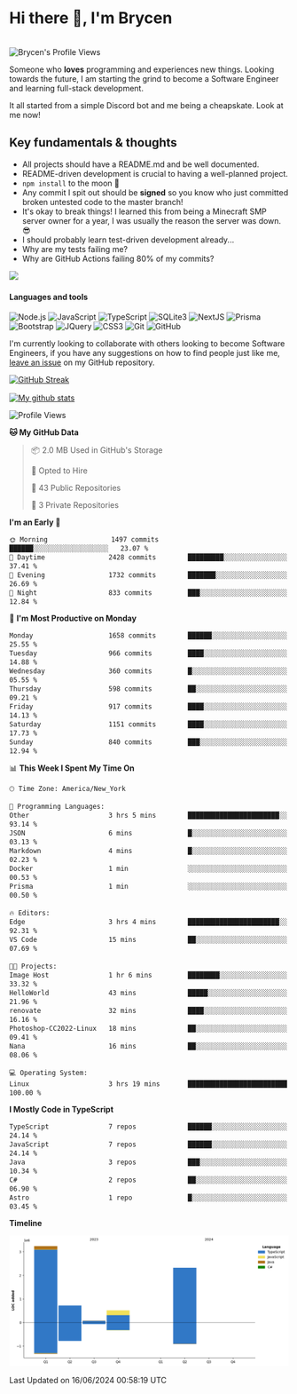 # Hi there 👋, I'm Brycen

<br>
<img src="https://komarev.com/ghpvc/?username=BrycensRanch" alt="Brycen's Profile Views" />

Someone who **loves** programming and experiences new things. Looking towards the future, I am starting the grind to become a Software Engineer and learning full-stack development.

It all started from a simple Discord bot and me being a cheapskate. Look at me now!

## Key fundamentals & thoughts

- All projects should have a README.md and be well documented.
- README-driven development is crucial to having a well-planned project.
- `npm install` to the moon 🚀
- Any commit I spit out should be **signed** so you know who just committed broken untested code to the master branch!
- It's okay to break things! I learned this from being a Minecraft SMP server owner for a year, I was usually the reason the server was down. 😎
- I should probably learn test-driven development already...
- Why are my tests failing me?
- Why are GitHub Actions failing 80% of my commits? 

<img src="https://res.cloudinary.com/practicaldev/image/fetch/s--OoBLh7-Q--/c_limit%2Cf_auto%2Cfl_progressive%2Cq_auto%2Cw_880/https://cdn-images-1.medium.com/max/1614/1%2A8BlqJ8lNVZzuRjAg1mZ50w.png" height="400"/>

<h4>Languages and tools</h4>
<p>
  <img src="https://img.shields.io/badge/node.js%20-%2343853D.svg?&style=for-the-badge&logo=node.js&logoColor=white" alt="Node.js" />
  <img src="https://img.shields.io/badge/javascript%20-%23323330.svg?&style=for-the-badge&logo=javascript&logoColor=%23F7DF1E" alt="JavaScript" />
  <img src="https://img.shields.io/badge/typescript%20-%23323330.svg?&style=for-the-badge&logo=typescript&logoColor=#3467eb" alt="TypeScript" />
  <img src="https://img.shields.io/badge/sqlite3%20-%23323330.svg?&style=for-the-badge&logo=sqlite&logoColor=#3467eb" alt="SQLite3" />
  <img src="https://img.shields.io/badge/Next.JS%20-%23323330.svg?&style=for-the-badge&logo=next.js&logoColor=#3467eb" alt="NextJS" />
  <img src="https://img.shields.io/badge/Prisma%20-%23323330.svg?&style=for-the-badge&logo=prisma&logoColor=#3467eb" alt="Prisma" />
  <img src="https://img.shields.io/badge/bootstrap%20-%23323330.svg?&style=for-the-badge&logo=bootstrap" alt="Bootstrap" />
  <img src="https://img.shields.io/badge/jquery%20-%23323330.svg?&style=for-the-badge&logo=jquery" alt="JQuery" />
  <img src="https://img.shields.io/badge/css3%20-%23323330.svg?&style=for-the-badge&logo=css3" alt="CSS3" />
  <img src="https://img.shields.io/badge/git%20-%23323330.svg?&style=for-the-badge&logo=git" alt="Git" />
  <img src="https://img.shields.io/badge/github%20-%23323330.svg?&style=for-the-badge&logo=github" alt="GitHub" />
</p>

 I'm currently looking to collaborate with others looking to become Software Engineers, if you have any suggestions on how to find people just like me, [leave an issue](https://github.com/BrycensRanch/BrycensRanch/issues/new) on my GitHub repository.
 
 <p><a href="https://git.io/streak-stats"><img src="https://streak-stats.demolab.com?user=BrycensRanch&amp;theme=dark&amp;hide_border=true&amp;fire=EB5454&amp;ring=0CEB19" alt="GitHub Streak"></a></p>

<a href="https://github.com/anuraghazra/github-readme-stats">
  <img align="center" src="https://github-readme-stats.anuraghazra1.vercel.app/api?username=BrycensRanch&show_icons=true&line_height=27&include_all_commits=true" alt="My github stats" />
</a>

<!--START_SECTION:waka-->
![Profile Views](http://img.shields.io/badge/Profile%20Views-46-blue)

**🐱 My GitHub Data** 

> 📦 2.0 MB Used in GitHub's Storage 
 > 
> 💼 Opted to Hire
 > 
> 📜 43 Public Repositories 
 > 
> 🔑 3 Private Repositories 
 > 
**I'm an Early 🐤** 

```text
🌞 Morning                1497 commits        ██████░░░░░░░░░░░░░░░░░░░   23.07 % 
🌆 Daytime                2428 commits        █████████░░░░░░░░░░░░░░░░   37.41 % 
🌃 Evening                1732 commits        ███████░░░░░░░░░░░░░░░░░░   26.69 % 
🌙 Night                  833 commits         ███░░░░░░░░░░░░░░░░░░░░░░   12.84 % 
```
📅 **I'm Most Productive on Monday** 

```text
Monday                   1658 commits        ██████░░░░░░░░░░░░░░░░░░░   25.55 % 
Tuesday                  966 commits         ████░░░░░░░░░░░░░░░░░░░░░   14.88 % 
Wednesday                360 commits         █░░░░░░░░░░░░░░░░░░░░░░░░   05.55 % 
Thursday                 598 commits         ██░░░░░░░░░░░░░░░░░░░░░░░   09.21 % 
Friday                   917 commits         ████░░░░░░░░░░░░░░░░░░░░░   14.13 % 
Saturday                 1151 commits        ████░░░░░░░░░░░░░░░░░░░░░   17.73 % 
Sunday                   840 commits         ███░░░░░░░░░░░░░░░░░░░░░░   12.94 % 
```


📊 **This Week I Spent My Time On** 

```text
🕑︎ Time Zone: America/New_York

💬 Programming Languages: 
Other                    3 hrs 5 mins        ███████████████████████░░   93.14 % 
JSON                     6 mins              █░░░░░░░░░░░░░░░░░░░░░░░░   03.13 % 
Markdown                 4 mins              █░░░░░░░░░░░░░░░░░░░░░░░░   02.23 % 
Docker                   1 min               ░░░░░░░░░░░░░░░░░░░░░░░░░   00.53 % 
Prisma                   1 min               ░░░░░░░░░░░░░░░░░░░░░░░░░   00.50 % 

🔥 Editors: 
Edge                     3 hrs 4 mins        ███████████████████████░░   92.31 % 
VS Code                  15 mins             ██░░░░░░░░░░░░░░░░░░░░░░░   07.69 % 

🐱‍💻 Projects: 
Image Host               1 hr 6 mins         ████████░░░░░░░░░░░░░░░░░   33.32 % 
HelloWorld               43 mins             █████░░░░░░░░░░░░░░░░░░░░   21.96 % 
renovate                 32 mins             ████░░░░░░░░░░░░░░░░░░░░░   16.16 % 
Photoshop-CC2022-Linux   18 mins             ██░░░░░░░░░░░░░░░░░░░░░░░   09.41 % 
Nana                     16 mins             ██░░░░░░░░░░░░░░░░░░░░░░░   08.06 % 

💻 Operating System: 
Linux                    3 hrs 19 mins       █████████████████████████   100.00 % 
```

**I Mostly Code in TypeScript** 

```text
TypeScript               7 repos             ██████░░░░░░░░░░░░░░░░░░░   24.14 % 
JavaScript               7 repos             ██████░░░░░░░░░░░░░░░░░░░   24.14 % 
Java                     3 repos             ███░░░░░░░░░░░░░░░░░░░░░░   10.34 % 
C#                       2 repos             ██░░░░░░░░░░░░░░░░░░░░░░░   06.90 % 
Astro                    1 repo              █░░░░░░░░░░░░░░░░░░░░░░░░   03.45 % 
```



**Timeline**

![Lines of Code chart](https://raw.githubusercontent.com/BrycensRanch/BrycensRanch/main/assets/bar_graph.png)


 Last Updated on 16/06/2024 00:58:19 UTC
<!--END_SECTION:waka-->

<!--
**BrycensRanch/BrycensRanch** is a ✨ _special_ ✨ repository because its `README.md` (this file) appears on your GitHub profile.

Here are some ideas to get you started:

- 🔭 I’m currently working on ...
- 🌱 I’m currently learning ...
- 👯 I’m looking to collaborate on ...
- 🤔 I’m looking for help with ...
- 💬 Ask me about ...
- 📫 How to reach me: ...
- 😄 Pronouns: ...
- ⚡ Fun fact: ...
-->
